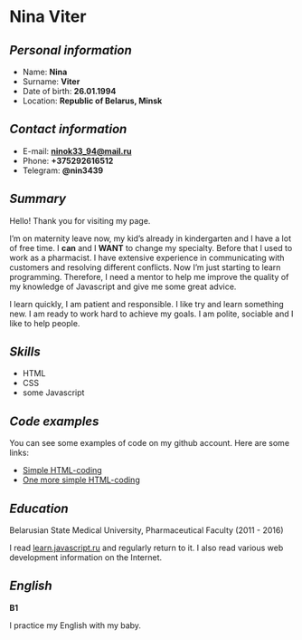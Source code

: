# Nina Viter

## *Personal information*
* Name: **Nina**
* Surname: **Viter**
* Date of birth: **26.01.1994**
* Location: **Republic of Belarus, Minsk**

## *Contact information*
* E-mail: **ninok33_94@mail.ru**
* Phone: **+375292616512**
* Telegram: **@nin3439**

## *Summary*
Hello! Thank you for visiting my page.

I’m on maternity leave now, my kid’s already in kindergarten and I have a lot of free time. I **can** and I **WANT** to change my specialty. Before that I used to work as a pharmacist. I have extensive experience in communicating with customers and resolving different conflicts. Now I’m just starting to learn programming. Therefore, I need a mentor to help me improve the quality of my knowledge of Javascript and give me some great advice.

I learn quickly, I am patient and responsible. I like try and learn something new. I am ready to work hard to achieve my goals. I am polite, sociable and I like to help people.

## *Skills*
* HTML
* CSS
* some Javascript

## *Code examples*
You can see some examples of code on my github account. Here are some links:
* [Simple HTML-coding](https://github.com/nin3439/brotask)
* [One more simple HTML-coding](https://github.com/nin3439/brotask2)

## *Education*
Belarusian State Medical University, Pharmaceutical Faculty (2011 - 2016)

I read [learn.javascript.ru](https://learn.javascript.ru/) and regularly return to it. I also read various web development information on the Internet.

## *English*
**B1**

I practice my English with my baby.
